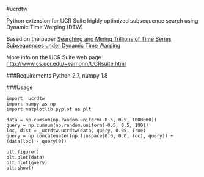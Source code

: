 #ucrdtw

Python extension for UCR Suite highly optimized subsequence search using Dynamic Time Warping (DTW)

Based on the paper [Searching and Mining Trillions of Time Series Subsequences under Dynamic Time Warping](http://www.cs.ucr.edu/~eamonn/SIGKDD_trillion.pdf) 

More info on the UCR Suite web page http://www.cs.ucr.edu/~eamonn/UCRsuite.html

###Requirements
Python 2.7, numpy 1.8

###Usage

```
import _ucrdtw
import numpy as np
import matplotlib.pyplot as plt

data = np.cumsum(np.random.uniform(-0.5, 0.5, 1000000))
query = np.cumsum(np.random.uniform(-0.5, 0.5, 100))
loc, dist = _ucrdtw.ucrdtw(data, query, 0.05, True)
query = np.concatenate((np.linspace(0.0, 0.0, loc), query)) + (data[loc] - query[0])

plt.figure()
plt.plot(data)
plt.plot(query)
plt.show()
```
